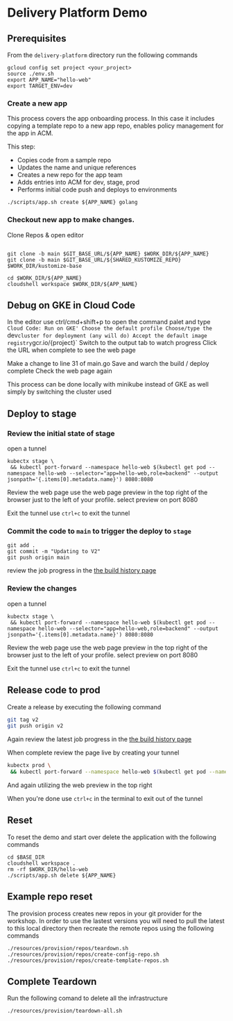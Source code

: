 
# Delivery Platform Demo


## Prerequisites

From the `delivery-platform` directory run the following commands

```shell
gcloud config set project <your_project>
source ./env.sh
export APP_NAME="hello-web"
export TARGET_ENV=dev

```


### Create a new app

This process covers the app onboarding process. In this case it includes copying a template repo to a new app repo, enables policy management for the app in ACM.

This step:
- Copies code from a sample repo
- Updates the name and unique references 
- Creates a new repo for the app team
- Adds entries into ACM for dev, stage, prod
- Performs initial code push and deploys to environments

```shell
./scripts/app.sh create ${APP_NAME} golang
```


### Checkout new app to make changes. 


Clone Repos & open editor
```

git clone -b main $GIT_BASE_URL/${APP_NAME} $WORK_DIR/${APP_NAME}
git clone -b main $GIT_BASE_URL/${SHARED_KUSTOMIZE_REPO} $WORK_DIR/kustomize-base

cd $WORK_DIR/${APP_NAME}
cloudshell workspace $WORK_DIR/${APP_NAME}
```

## Debug on GKE in Cloud Code

In the editor use ctrl/cmd+shift+p to open the command palet and type `Cloud Code: Run on GKE'
Choose the default profile
Choose/type the `dev` cluster for deployment (any will do)
Accept the default image registry `gcr.io/{project}`
Switch to the output tab to watch progress
Click the URL when complete to see the web page

Make a change to line 31 of main.go 
Save and warch the build / deploy complete
Check the web page again

This process can be done locally with minikube instead of GKE as well simply by switching the cluster used


## Deploy to stage

### Review the initial state of stage

open a tunnel
```
kubectx stage \
 && kubectl port-forward --namespace hello-web $(kubectl get pod --namespace hello-web --selector="app=hello-web,role=backend" --output jsonpath='{.items[0].metadata.name}') 8080:8080
```

Review the web page
use the web page preview in the top right of the browser just to the left of your profile. select preview on port 8080

Exit the tunnel
use `ctrl+c` to exit the tunnel


### Commit the code to `main` to trigger the deploy to `stage`

```
git add . 
git commit -m "Updating to V2"
git push origin main
```

review the job progress in the [the build history page](https://console.cloud.google.com/cloud-build/builds)


### Review the changes
open a tunnel
```
kubectx stage \
 && kubectl port-forward --namespace hello-web $(kubectl get pod --namespace hello-web --selector="app=hello-web,role=backend" --output jsonpath='{.items[0].metadata.name}') 8080:8080
```

Review the web page
use the web page preview in the top right of the browser just to the left of your profile. select preview on port 8080

Exit the tunnel
use `ctrl+c` to exit the tunnel


## Release code to prod
Create a release by executing the following command

```bash
git tag v2
git push origin v2
```
Again review the latest job progress in the [the build history page](https://console.cloud.google.com/cloud-build/builds)

When complete review the page live by creating your tunnel


```bash
kubectx prod \
 && kubectl port-forward --namespace hello-web $(kubectl get pod --namespace hello-web --selector="app=hello-web,role=backend" --output jsonpath='{.items[0].metadata.name}') 8080:8080
 ```

And again utilizing the web preview in the top right

When you're done use `ctrl+c` in the terminal to exit out of the tunnel



## Reset

To reset the demo and start over delete the application with the following commands

```
cd $BASE_DIR
cloudshell workspace .
rm -rf $WORK_DIR/hello-web
./scripts/app.sh delete ${APP_NAME} 

```

## Example repo reset
The provision process creates new repos in your git provider for the workshop. In order to use the lastest versions you will need to pull the latest to this local directory then recreate the remote repos using the following commands


```
./resources/provision/repos/teardown.sh
./resources/provision/repos/create-config-repo.sh
./resources/provision/repos/create-template-repos.sh
```

## Complete Teardown
Run the following comand to delete all the infrastructure

```
./resources/provision/teardown-all.sh
```
